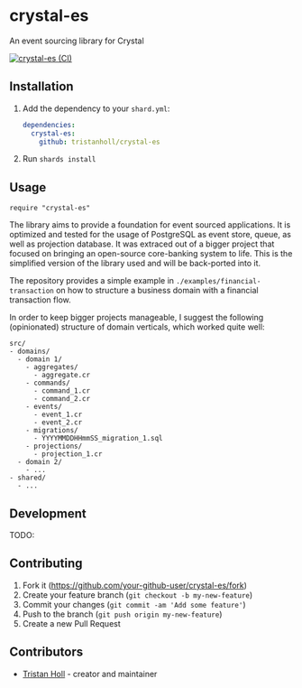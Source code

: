 # crystal-es

An event sourcing library for Crystal

[![crystal-es (CI)](https://github.com/tristanholl/crystal-es/actions/workflows/ci.yml/badge.svg)](https://github.com/tristanholl/crystal-es/actions/workflows/ci.yml)

## Installation

1. Add the dependency to your `shard.yml`:

   ```yaml
   dependencies:
     crystal-es:
       github: tristanholl/crystal-es
   ```

2. Run `shards install`

## Usage

```crystal
require "crystal-es"
```

The library aims to provide a foundation for event sourced applications. It is optimized and tested for the usage of PostgreSQL as event store, queue, as well as projection database. It was extraced out of a bigger project that focused on bringing an open-source core-banking system to life. This is the simplified version of the library used and will be back-ported into it.

The repository provides a simple example in `./examples/financial-transaction` on how to structure a business domain with a financial transaction flow. 

In order to keep bigger projects manageable, I suggest the following (opinionated) structure of domain verticals, which worked quite well:

```
src/
- domains/
  - domain 1/
    - aggregates/
      - aggregate.cr
    - commands/
      - command_1.cr
      - command_2.cr
    - events/
      - event_1.cr
      - event_2.cr
    - migrations/
      - YYYYMMDDHHmmSS_migration_1.sql
    - projections/
      - projection_1.cr
  - domain 2/
    - ...
- shared/
  - ...
```

## Development

TODO:

## Contributing

1. Fork it (<https://github.com/your-github-user/crystal-es/fork>)
2. Create your feature branch (`git checkout -b my-new-feature`)
3. Commit your changes (`git commit -am 'Add some feature'`)
4. Push to the branch (`git push origin my-new-feature`)
5. Create a new Pull Request

## Contributors

- [Tristan Holl](https://github.com/tristanholl) - creator and maintainer
